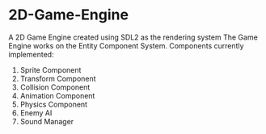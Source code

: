 # 2D-Game-Engine
A 2D Game Engine created using SDL2 as the rendering system
The Game Engine works on the Entity Component System.
Components currently implemented:

1. Sprite Component
2. Transform Component
3. Collision Component
4. Animation Component
5. Physics Component
6. Enemy AI
7. Sound Manager
